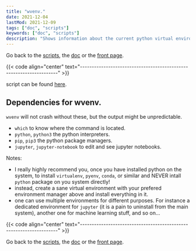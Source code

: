 ```yaml
---
title: "wvenv."
date: 2021-12-04
lastMod: 2021-12-09 
tags: ["doc", "scripts"]
keywords: ["doc", "scripts"]
description: "Shows information about the current python virtual environment."
---
```

Go back to the [scripts](/public/doc/config/scripts), the [doc](/public/doc/config) or the [front page](/public).  

{{< code align="center" text="--------------------------------------------------------------------" >}}

script can be found [here](https://github.com/a2n-s/dotfiles/blob/main/scripts/wvenv.sh).


## Dependencies for wvenv.
`wvenv` will not crash without these, but the output might be unpredictable.  
- `which` to know where the command is located.
- `python`, `python3` the python interpreters.
- `pip`, `pip3` the python package managers.
- `jupyter`, `jupyter-notebook` to edit and see jupyter notebooks.

Notes:
- I really highly recommend you, once you have installed python on the system, to install `virtualenv`, `pyenv`, `conda`, or similar
and NEVER intall `python` package on you system directly!
- instead, create a sane virtual environment with your prefered environment manager above and install everything in it.
- one can use multiple environments for different purposes. For instance a dedicated environment for `jupyter`
(it is a pain to uninstall from the main system), another one for machine learning stuff, and so on...

{{< code align="center" text="--------------------------------------------------------------------" >}}

Go back to the [scripts](/public/doc/config/scripts), the [doc](/public/doc/config) or the [front page](/public).  
